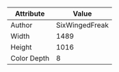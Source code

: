 # 
| Attribute | Value |
| ---  | ---     |
| Author | SixWingedFreak |
| Width | 1489 |
| Height | 1016 |
| Color Depth | 8 |
